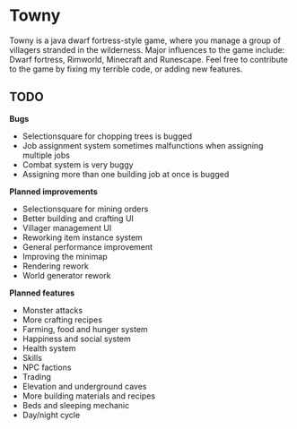 # Towny

Towny is a java dwarf fortress-style game, where you manage a group of villagers stranded in the wilderness.
Major influences to the game include: Dwarf fortress, Rimworld, Minecraft and Runescape.
Feel free to contribute to the game by fixing my terrible code, or adding new features.

## TODO

  **Bugs**
 - Selectionsquare for chopping trees is bugged
 - Job assignment system sometimes malfunctions when assigning multiple jobs
 - Combat system is very buggy
 - Assigning more than one building job at once is bugged

 
 **Planned improvements**

 - Selectionsquare for mining orders
 - Better building and crafting UI
 - Villager management UI
 - Reworking item instance system
 - General performance improvement
 - Improving the minimap
 - Rendering rework
 - World generator rework
 
 **Planned features**
 - Monster attacks
 - More crafting recipes
 - Farming, food and hunger system
 - Happiness and social system
 - Health system
 - Skills
 - NPC factions
 - Trading
 - Elevation and underground caves
 - More building materials and recipes
 - Beds and sleeping mechanic
 - Day/night cycle
